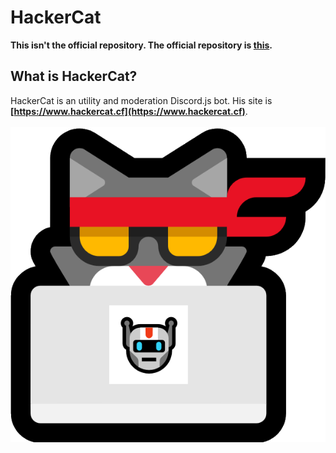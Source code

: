 # HackerCat
**This isn't the official repository. The official repository is [this](https://www.github.com/HackerCat-Bot/src).**
## What is HackerCat?
HackerCat is an utility and moderation Discord.js bot.
His site is **[https://www.hackercat.cf](https://www.hackercat.cf)**.
<br>
<br>
![HackerCat's logo](https://raw.githubusercontent.com/HackerCat-Bot/cdn/main/logo.png)
